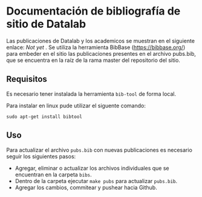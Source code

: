 # Documentación de bibliografía de sitio de Datalab

Las publicaciones de Datalab y los academicos se muestran en el siguiente enlace: *Not yet* . Se utiliza la herramienta BibBase (<https://bibbase.org/>) para embeder en el sitio las publicaciones presentes en el archivo pubs.bib, que se encuentra en la raíz de la rama master del repositorio del sitio.

## Requisitos

Es necesario tener instalada la herramienta `bib-tool` de forma local.

Para instalar en linux pude utilizar el siguente comando:

```
sudo apt-get install bibtool
```

## Uso

Para actualizar el archivo `pubs.bib` con nuevas publicaciones es necesario seguir los siguientes pasos:

- Agregar, eliminar o actualizar los archivos individuales que se encuentran en la carpeta `bibs`.
- Dentro de la carpeta ejecutar `make pubs` para actualizar `pubs.bib`.
- Agregar los cambios, commitear y pushear hacia Github.
